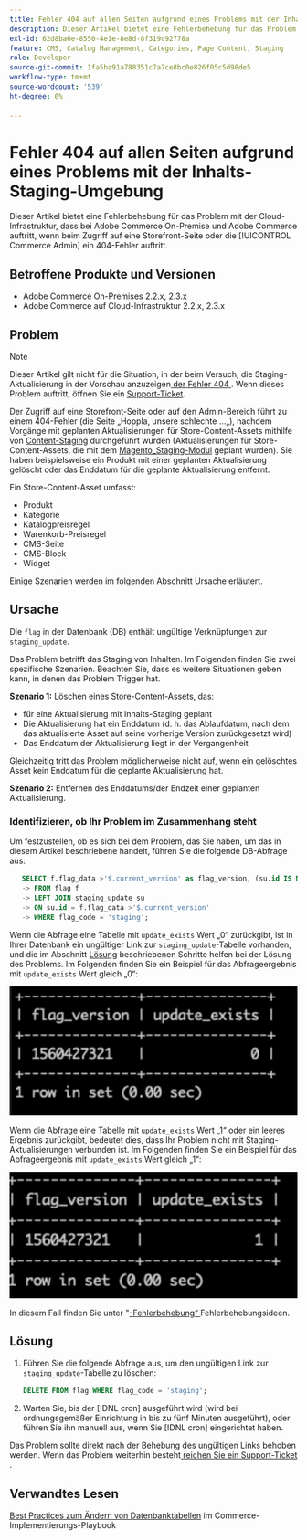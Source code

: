 ```yaml
---
title: Fehler 404 auf allen Seiten aufgrund eines Problems mit der Inhalts-Staging-Umgebung
description: Dieser Artikel bietet eine Fehlerbehebung für das Problem mit der Cloud-Infrastruktur, dass bei Adobe Commerce On-Premise und Adobe Commerce auftritt, wenn beim Zugriff auf eine Storefront-Seite oder die [!UICONTROL Commerce Admin] ein 404-Fehler auftritt.
exl-id: 62d8ba6e-8550-4e1e-8e8d-8f319c92778a
feature: CMS, Catalog Management, Categories, Page Content, Staging
role: Developer
source-git-commit: 1fa5ba91a788351c7a7ce8bc0e826f05c5d98de5
workflow-type: tm+mt
source-wordcount: '539'
ht-degree: 0%

---
```


# Fehler 404 auf allen Seiten aufgrund eines Problems mit der Inhalts-Staging-Umgebung

Dieser Artikel bietet eine Fehlerbehebung für das Problem mit der Cloud-Infrastruktur, dass bei Adobe Commerce On-Premise und Adobe Commerce auftritt, wenn beim Zugriff auf eine Storefront-Seite oder die [!UICONTROL Commerce Admin] ein 404-Fehler auftritt.

## Betroffene Produkte und Versionen

* Adobe Commerce On-Premises 2.2.x, 2.3.x
* Adobe Commerce auf Cloud-Infrastruktur 2.2.x, 2.3.x

## Problem

>[!NOTE]
>
>Dieser Artikel gilt nicht für die Situation, in der beim Versuch, die Staging-Aktualisierung in der Vorschau anzuzeigen[ der Fehler 404 ](https://experienceleague.adobe.com/de/docs/commerce-admin/content-design/guide-overview#preview-the-scheduled-change). Wenn dieses Problem auftritt, öffnen Sie ein [Support-Ticket](https://experienceleague.adobe.com/de/docs/commerce-knowledge-base/kb/help-center-guide/magento-help-center-user-guide#support-case).

Der Zugriff auf eine Storefront-Seite oder auf den Admin-Bereich führt zu einem 404-Fehler (die Seite „Hoppla, unsere schlechte …„), nachdem Vorgänge mit geplanten Aktualisierungen für Store-Content-Assets mithilfe von [Content-Staging](https://experienceleague.adobe.com/docs/commerce-admin/content-design/staging/content-staging.html?lang=de) durchgeführt wurden (Aktualisierungen für Store-Content-Assets, die mit dem [Magento\_Staging-Modul](https://developer.adobe.com/commerce/php/module-reference/) geplant wurden). Sie haben beispielsweise ein Produkt mit einer geplanten Aktualisierung gelöscht oder das Enddatum für die geplante Aktualisierung entfernt.

Ein Store-Content-Asset umfasst:

* Produkt
* Kategorie
* Katalogpreisregel
* Warenkorb-Preisregel
* CMS-Seite
* CMS-Block
* Widget

Einige Szenarien werden im folgenden Abschnitt Ursache erläutert.

## Ursache

Die `flag` in der Datenbank (DB) enthält ungültige Verknüpfungen zur `staging_update`.

Das Problem betrifft das Staging von Inhalten. Im Folgenden finden Sie zwei spezifische Szenarien. Beachten Sie, dass es weitere Situationen geben kann, in denen das Problem Trigger hat.

**Szenario 1:** Löschen eines Store-Content-Assets, das:

* für eine Aktualisierung mit Inhalts-Staging geplant
* Die Aktualisierung hat ein Enddatum (d. h. das Ablaufdatum, nach dem das aktualisierte Asset auf seine vorherige Version zurückgesetzt wird)
* Das Enddatum der Aktualisierung liegt in der Vergangenheit

Gleichzeitig tritt das Problem möglicherweise nicht auf, wenn ein gelöschtes Asset kein Enddatum für die geplante Aktualisierung hat.

**Szenario 2:** Entfernen des Enddatums/der Endzeit einer geplanten Aktualisierung.

### Identifizieren, ob Ihr Problem im Zusammenhang steht

Um festzustellen, ob es sich bei dem Problem, das Sie haben, um das in diesem Artikel beschriebene handelt, führen Sie die folgende DB-Abfrage aus:

```sql
   SELECT f.flag_data >'$.current_version' as flag_version, (su.id IS NOT NULL) as update_exists
   -> FROM flag f
   -> LEFT JOIN staging_update su
   -> ON su.id = f.flag_data >'$.current_version'
   -> WHERE flag_code = 'staging';
```

Wenn die Abfrage eine Tabelle mit `update_exists` Wert „0“ zurückgibt, ist in Ihrer Datenbank ein ungültiger Link zur `staging_update`-Tabelle vorhanden, und die im Abschnitt [Lösung](#solution) beschriebenen Schritte helfen bei der Lösung des Problems. Im Folgenden finden Sie ein Beispiel für das Abfrageergebnis mit `update_exists` Wert gleich „0“:

![update_exists_0.png](assets/update_exists_0.png)

Wenn die Abfrage eine Tabelle mit `update_exists` Wert „1“ oder ein leeres Ergebnis zurückgibt, bedeutet dies, dass Ihr Problem nicht mit Staging-Aktualisierungen verbunden ist. Im Folgenden finden Sie ein Beispiel für das Abfrageergebnis mit `update_exists` Wert gleich „1“:

![updates_exist_1.png](assets/updates_exist_1.png)

In diesem Fall finden Sie unter &quot;[-Fehlerbehebung“ ](https://experienceleague.adobe.com/de/docs/commerce-knowledge-base/kb/troubleshooting/site-down-or-unresponsive/magento-site-down-troubleshooter) Fehlerbehebungsideen.

## Lösung

1. Führen Sie die folgende Abfrage aus, um den ungültigen Link zur `staging_update`-Tabelle zu löschen:

   ```sql
   DELETE FROM flag WHERE flag_code = 'staging';
   ```

1. Warten Sie, bis der [!DNL cron] ausgeführt wird (wird bei ordnungsgemäßer Einrichtung in bis zu fünf Minuten ausgeführt), oder führen Sie ihn manuell aus, wenn Sie [!DNL cron] eingerichtet haben.

Das Problem sollte direkt nach der Behebung des ungültigen Links behoben werden. Wenn das Problem weiterhin besteht[ reichen Sie ein Support-Ticket ](https://experienceleague.adobe.com/de/docs/commerce-knowledge-base/kb/help-center-guide/magento-help-center-user-guide#support-case).

## Verwandtes Lesen

[Best Practices zum Ändern von Datenbanktabellen](https://experienceleague.adobe.com/de/docs/commerce-operations/implementation-playbook/best-practices/development/modifying-core-and-third-party-tables#why-adobe-recommends-avoiding-modifications) im Commerce-Implementierungs-Playbook
